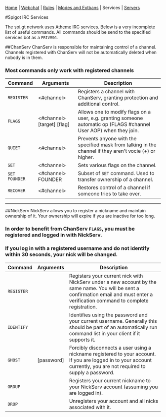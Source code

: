 [Home](index.php) | [Webchat](iris/) | [Rules](rules.php) | [Modes and Extbans](modes.php) | Services | [Servers](servers.php)

#Spigot IRC Services

The spi.gt network uses [Atheme](http://atheme.net/atheme.html) IRC services. Below is a very incomplete list of useful commands. All commands should be send to the specified services bot as a `PRIVMSG`.

##<a name=cs></a>ChanServ
ChanServ is responsible for maintaining control of a channel. Channels registered with ChanServ will not be automatically deleted when nobody is in them.
### Most commands only work with registered channels
| Command | Arguments | Description |
| ------- | --------- | ----------- |
| `REGISTER` | <#channel> | Registers a channel with ChanServ, granting protection and additional control. |
| `FLAGS` | <#channel> [target] [flag] | Allows one to modify flags on a user, e.g. granting someone automatic op (FLAGS #channel User AOP) when they join. |
| `QUIET` | <#channel> <target mask> | Prevents anyone with the specified mask from talking in the channel if they aren't vocie (+) or higher. |
| `SET` | <#channel> <setting> <parameter> | Sets various flags on the channel. |
| `SET FOUNDER` | <#channel> FOUNDER <nick> | Subset of `SET` command. Used to transfer ownership of a channel. |
| `RECOVER` | <#channel> | Restores control of a channel if someone tries to take over.
-----------------------------------------------------------------------------------------------
##<a name=cs></a>NickServ 
NickServ allows you to register a nickname and maintain ownership of it. Your ownership will expire if you are inactive for too long.
### In order to benefit from ChanServ `FLAGS`, you must be registered and logged in with NickServ.
### If you log in with a registered username and do not identify within 30 seconds, your nick will be changed.
| Command | Arguments | Description |
| ------- | --------- | ----------- |
| `REGISTER` | <password> <email> | Registers your current nick with NickServ under a new account by the same name. You will be sent a confirmation email and must enter a verification command to complete registration. |
| `IDENTIFY` | <password> | Identifies using the password and your current username. Generally this should be part of an automatically run command list in your client if it supports it. |
| `GHOST` | <nick> [password] | Forcibly disconnects a user using a nickname registered to your account. If you are logged in to your account currently, you are not required to supply a password. |
| `GROUP` | | Registers your current nickname to your NickServ account (assuming you are logged in). |
| `DROP` | <name> <password> | Unregisters your account and all nicks associated with it. |
